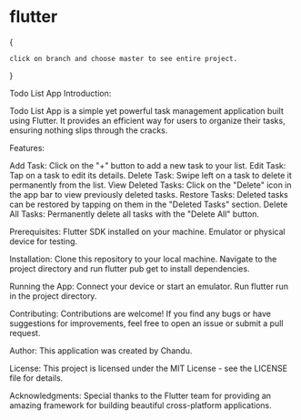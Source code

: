 # flutter

{

    click on branch and choose master to see entire project.

}


Todo List App
Introduction:

Todo List App is a simple yet powerful task management application built using Flutter. It provides an efficient way for users to organize their tasks, ensuring nothing slips through the cracks.

Features:

Add Task: Click on the "+" button to add a new task to your list.
Edit Task: Tap on a task to edit its details.
Delete Task: Swipe left on a task to delete it permanently from the list.
View Deleted Tasks: Click on the "Delete" icon in the app bar to view previously deleted tasks.
Restore Tasks: Deleted tasks can be restored by tapping on them in the "Deleted Tasks" section.
Delete All Tasks: Permanently delete all tasks with the "Delete All" button.

Prerequisites:
Flutter SDK installed on your machine.
Emulator or physical device for testing.

Installation:
Clone this repository to your local machine.
Navigate to the project directory and run flutter pub get to install dependencies.

Running the App:
Connect your device or start an emulator.
Run flutter run in the project directory.

Contributing:
Contributions are welcome! If you find any bugs or have suggestions for improvements, feel free to open an issue or submit a pull request.

Author:
This application was created by Chandu.

License:
This project is licensed under the MIT License - see the LICENSE file for details.

Acknowledgments:
Special thanks to the Flutter team for providing an amazing framework for building beautiful cross-platform applications.
